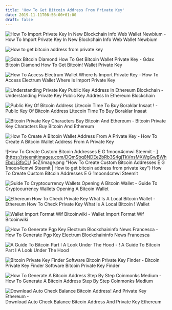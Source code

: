 ```yaml
---
title: 'How To Get Bitcoin Address From Private Key'
date: 2019-11-11T08:56:00+01:00
draft: false
---
```


![How To Import Private Key In New Blockchain Info Web Wallet Newbium - ](https://d1ueyc5nx1it61.cloudfront.net/01fc076d16069051027.PNG "How To Import Private Key In New Blockchain Info Web Wallet Newbium | How to get bitcoin address from private key") How To Import Private Key In New Blockchain Info Web Wallet Newbium

![How to get bitcoin address from private key](https://coinsutra.com/wp-content/uploads/2017/03/Bitcoin-Sign-Verification.png "How to get bitcoin address from private key") 

![Gdax Bitcoin Diamond How To Get Bitcoin Wallet Private Key - ](https://crypto-currency.news/wp/wp-content/uploads/2018/04/touroku2.png "Gdax Bitcoin Diamond How To Get Bitcoin Wallet Private Key | How to get bitcoin address from private key") Gdax Bitcoin Diamond How To Get Bitcoin! Wallet Private Key

![How To Access Electrum Wallet Where Is Import Private Key - ](http://s13.postimg.org/5r59u6s87/image.png "How To Access Electrum Wallet Where Is Import Private Key | How to get bitcoin address from private key") How To Access Electrum Wallet Where Is Import Private Key

![Understanding Private Key Public Key Address In Ethereum Blockchain - ](http://image.slidesharecdn.com/20140220bitcoin-140223154652-phpapp02/95/bitcoin-the-protocol-18-638.jpg?cb\u003d1393258567 "Understanding Private Key Public Key Address In Ethereum Blockchain | How to get bitcoin address from private key") Understanding Private Key Public Key Address In Ethereum Blockchain

![Public Key Of Bitcoin Address Litecoin Time To Buy Boraklar Insaat !   - ](https://i.imgur.com/Q12SRTK.jpg "Public Key Of Bitcoin Address Litecoin Time To Buy !   Boraklar Insaat | How to get bitcoin address from private key") Public Key Of Bitcoin Address Litecoin Time To Buy Boraklar Insaat

![Bitcoin Private Key Characters Buy Bitcoin And Ethereum - ](https://cdn.instructables.com/FLI/S5QY/J7MFRNLP/FLIS5QYJ7MFRNLP.LARGE.jpg "Bitcoin Private Key Characters Buy Bitcoin And Ethereum | How to get bitcoin address from private key") Bitcoin Private Key Characters Buy Bitcoin And Ethereum

![How To Create A Bitcoin Wallet Address From A Private Key - ](https://cdn-media-1.freecodecamp.org/images/1*yrGW1KubP_JKLR1CVg074g.png "How To Create A Bitcoin Wallet Address From A Private Key | How to get bitcoin address from private key") How To Create A Bitcoin Wallet Address From A Private Key

![How To Create Custom Bitcoin Addresses E G 1moon4cmwi Steemit - ](https://steemitimages.com/DQmSbq8NDEe2bRb3S4gjTkVnsMXWgGwBWhEbdLj3foCL!   5cZ/image.png "How To Create Custom Bitcoin Addresses E G 1moon4cmwi Steemit | How to get bitcoin address from private key") How To Create Custom Bitcoin Addresses E G 1moon4cmwi Steemit

![Guide To Cryptocurrency Wallets Opening A Bitcoin Wallet - ](https://masterthecrypto.com/wp-content/uploads/2017/09/CRYPTOCURRENCY-5-min.jpg "Guide To Cryptocurrency Wallets Opening A Bitcoin Wallet | How to get bitcoin address from private key") Guide To Cryptocurrency Wallets Opening A Bitcoin Wallet

![Ethereum How To Check Private Key What Is A Local Bitcoin Wallet - ](https://cdn-images-1.medium.com/max/1600/1*AT_mN8dEZ1YI2G0pt3H5gg.png "Ethereum How To Check Private Key What Is A Local Bitcoin Wallet | How to get bitcoin address from priv!   ate key") Ethereum How To Check Private Key What Is A Local Bitcoin ! Wallet

![Wallet Import Format Wif Bitcoinwiki - ](https://en.bitcoinwiki.org/upload/en/images/thumb/b/b1/Paper_wallet.png/500px-Paper_wallet.png "Wallet Import Format Wif Bitcoinwiki | How to get bitcoin address from private key") Wallet Import Format Wif Bitcoinwiki

![How To Generate Pgp Key Electrum Blockchaininfo News Francesca - ](http://i.imgur.com/dqzHyEa.png "How To Generate Pgp Key Electrum Blockchaininfo News Francesca | How to get bitcoin address from private key") How To Generate Pgp Key Electrum Blockchaininfo News Francesca

![A Guide To Bitcoin Part I A Look Under The Hood - ](https://tech.eu/wp-content/uploads/2014/03/Bitcoin-address-generation.png "A Guide To Bitcoin Part I A Look Under The Hood | How to get bitcoin address from private key") ! A Guide To Bitcoin Part I A Look Under The Hood

![Bitcoin Private Key Finder Software Bitcoin Private Key Finder - ](http://airwalker-ev.de/img/8ef024faf373ba57ac257ab2dbfb11c5.png "Bitcoin Private Key Finder Software Bitcoin Private Key Finder | How to get bitcoin address from private key") Bitcoin Private Key Finder Software Bitcoin Private Key Finder

![How To Generate A Bitcoin Address Step By Step Coinmonks Medium - ](https://miro.medium.com/max/996/0*1S3ycUgSmsKkw9SD.jpg "How To Generate A Bitcoin Address Step By Step Coinmonks Medium | How to get bitcoin address from private key") How To Generate A Bitcoin Address Step By Step Coinmonks Medium

![Download Auto Check Balance Bitcoin Address!    And Private Key Ethereum - ](https://cdn-images-1.medium.com/max/1600/1*JLr6tnJGa6ZkUR16tPr_Og.png "Download Auto Check Balance Bitcoi!   n Address And Private Key Ethereum | How to get bitcoin address from private key") Download Auto Check Balance Bitcoin Address And Private Key Ethereum